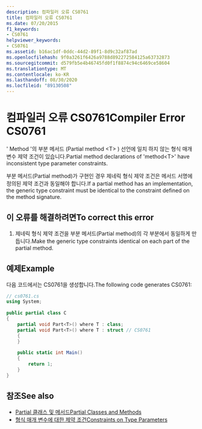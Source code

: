 ```yaml
---
description: 컴파일러 오류 CS0761
title: 컴파일러 오류 CS0761
ms.date: 07/20/2015
f1_keywords:
- CS0761
helpviewer_keywords:
- CS0761
ms.assetid: b16ac1df-0ddc-44d2-89f1-8d9c32af87ad
ms.openlocfilehash: 9f0a3261f6426a9788d892272584125a63732873
ms.sourcegitcommit: d579fb5e4b46745fd0f1f8874c94c6469ce58604
ms.translationtype: MT
ms.contentlocale: ko-KR
ms.lasthandoff: 08/30/2020
ms.locfileid: "89130508"
---
```

# <a name="compiler-error-cs0761"></a><span data-ttu-id="007ae-103">컴파일러 오류 CS0761</span><span class="sxs-lookup"><span data-stu-id="007ae-103">Compiler Error CS0761</span></span>
<span data-ttu-id="007ae-104">' Method '의 부분 메서드 (Partial method \<T> ) 선언에 일치 하지 않는 형식 매개 변수 제약 조건이 있습니다.</span><span class="sxs-lookup"><span data-stu-id="007ae-104">Partial method declarations of 'method\<T>' have inconsistent type parameter constraints.</span></span>  
  
 <span data-ttu-id="007ae-105">부분 메서드(Partial method)가 구현인 경우 제네릭 형식 제약 조건은 메서드 서명에 정의된 제약 조건과 동일해야 합니다.</span><span class="sxs-lookup"><span data-stu-id="007ae-105">If a partial method has an implementation, the generic type constraint must be identical to the constraint defined on the method signature.</span></span>  
  
## <a name="to-correct-this-error"></a><span data-ttu-id="007ae-106">이 오류를 해결하려면</span><span class="sxs-lookup"><span data-stu-id="007ae-106">To correct this error</span></span>  
  
1. <span data-ttu-id="007ae-107">제네릭 형식 제약 조건을 부분 메서드(Partial method)의 각 부분에서 동일하게 만듭니다.</span><span class="sxs-lookup"><span data-stu-id="007ae-107">Make the generic type constraints identical on each part of the partial method.</span></span>  
  
## <a name="example"></a><span data-ttu-id="007ae-108">예제</span><span class="sxs-lookup"><span data-stu-id="007ae-108">Example</span></span>  
 <span data-ttu-id="007ae-109">다음 코드에서는 CS0761을 생성합니다.</span><span class="sxs-lookup"><span data-stu-id="007ae-109">The following code generates CS0761:</span></span>  
  
```csharp  
// cs0761.cs  
using System;  
  
public partial class C  
{  
    partial void Part<T>() where T : class;  
    partial void Part<T>() where T : struct // CS0761  
    {  
    }  
  
    public static int Main()  
    {  
        return 1;  
    }  
}  
```  
  
## <a name="see-also"></a><span data-ttu-id="007ae-110">참조</span><span class="sxs-lookup"><span data-stu-id="007ae-110">See also</span></span>

- [<span data-ttu-id="007ae-111">Partial 클래스 및 메서드</span><span class="sxs-lookup"><span data-stu-id="007ae-111">Partial Classes and Methods</span></span>](../programming-guide/classes-and-structs/partial-classes-and-methods.md)
- [<span data-ttu-id="007ae-112">형식 매개 변수에 대한 제약 조건</span><span class="sxs-lookup"><span data-stu-id="007ae-112">Constraints on Type Parameters</span></span>](../programming-guide/generics/constraints-on-type-parameters.md)
